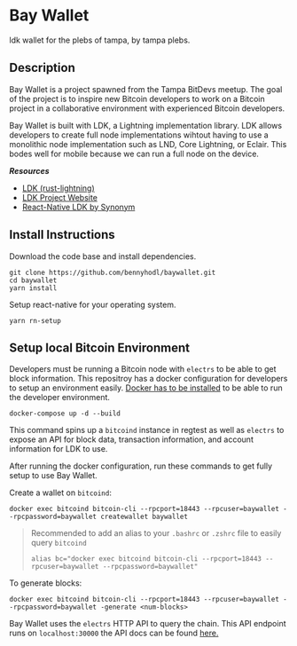 # Bay Wallet

ldk wallet for the plebs of tampa, by tampa plebs.

## Description

Bay Wallet is a project spawned from the Tampa BitDevs meetup. The goal of the project is to inspire new Bitcoin developers to work on a Bitcoin project in a collaborative environment with experienced Bitcoin developers.

Bay Wallet is built with LDK, a Lightning implementation library. LDK allows developers to create full node implementations wihtout having to use a monolithic node implementation such as LND, Core Lightning, or Eclair. This bodes well for mobile because we can run a full node on the device.

***Resources***
* [LDK (rust-lightning)](https://github.com/lightningdevkit/rust-lightning)
* [LDK Project Website](https://lightningdevkit.org/)
* [React-Native LDK by Synonym](https://github.com/synonymdev/react-native-ldk)

## Install Instructions

Download the code base and install dependencies.
```
git clone https://github.com/bennyhodl/baywallet.git
cd baywallet
yarn install
```

Setup react-native for your operating system.
```
yarn rn-setup
```

## Setup local Bitcoin Environment
Developers must be running a Bitcoin node with `electrs` to be able to get block information. This repositroy has a docker configuration for developers to setup an environment easily. [Docker has to be installed](https://www.docker.com/) to be able to run the developer environment.

```
docker-compose up -d --build
```

This command spins up a `bitcoind` instance in regtest as well as `electrs` to expose an API for block data, transaction information, and account information for LDK to use.

After running the docker configuration, run these commands to get fully setup to use Bay Wallet.

Create a wallet on `bitcoind`:
```
docker exec bitcoind bitcoin-cli --rpcport=18443 --rpcuser=baywallet --rpcpassword=baywallet createwallet baywallet
```

> Recommended to add an alias to your `.bashrc` or `.zshrc` file to easily query `bitcoind` 
> ```
> alias bc="docker exec bitcoind bitcoin-cli --rpcport=18443 --rpcuser=baywallet --rpcpassword=baywallet"
> ```

To generate blocks:
```
docker exec bitcoind bitcoin-cli --rpcport=18443 --rpcuser=baywallet --rpcpassword=baywallet -generate <num-blocks>
```

Bay Wallet uses the `electrs` HTTP API to query the chain. This API endpoint runs on `localhost:30000` the API docs can be found [here.](https://github.com/Blockstream/esplora/blob/master/API.md)